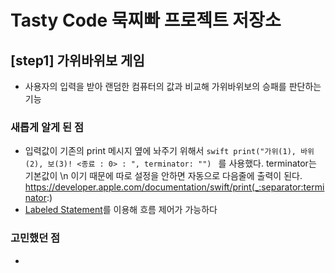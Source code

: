 # Tasty Code 묵찌빠 프로젝트 저장소

## [step1] 가위바위보 게임
 - 사용자의 입력을 받아 랜덤한 컴퓨터의 값과 비교해 가위바위보의 승패를 판단하는 기능


### 새롭게 알게 된 점
  - 입력값이 기존의 print 메시지 옆에 놔주기 위해서  ```swift print("가위(1), 바위(2), 보(3)! <종료 : 0> : ", terminator: "") ``` 를 사용했다. terminator는 기본값이 \n 이기 때문에 따로 설정을 안하면 자동으로 다음줄에 출력이 된다.
    https://developer.apple.com/documentation/swift/print(_:separator:terminator:)
  -  [Labeled Statement](https://docs.swift.org/swift-book/documentation/the-swift-programming-language/controlflow/#Labeled-Statements)를 이용해 흐름 제어가 가능하다
    


    
   
    


### 고민했던 점
  - 


